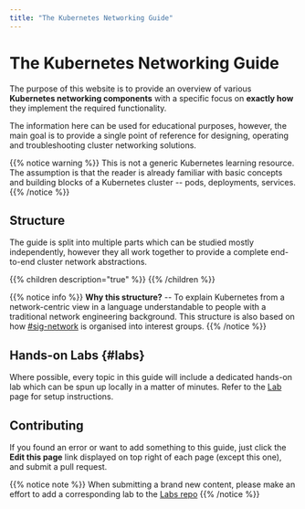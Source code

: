 ```yaml
---
title: "The Kubernetes Networking Guide"
---
```


# The Kubernetes Networking Guide

The purpose of this website is to provide an overview of various **Kubernetes networking components** with a specific focus on **exactly how** they implement the required functionality. 

The information here can be used for educational purposes, however, the main goal is to provide a single point of reference for designing, operating and troubleshooting cluster networking solutions.

{{% notice warning %}}
This is not a generic Kubernetes learning resource. The assumption is that the reader is already familiar with basic concepts and building blocks of a Kubernetes cluster -- pods, deployments, services. 
{{% /notice %}}



## Structure

The guide is split into multiple parts which can be studied mostly independently, however they all work together to provide a complete end-to-end cluster network abstractions.

{{% children description="true" %}}
{{% /children  %}}

{{% notice info %}}
**Why this structure?** -- To explain Kubernetes from a network-centric view in a language understandable to people with a traditional network engineering background. This structure is also based on how [#sig-network](https://github.com/kubernetes/community/tree/master/sig-network) is organised into interest groups.
{{% /notice %}}


## Hands-on Labs {#labs}

Where possible, every topic in this guide will include a dedicated hands-on lab which can be spun up locally in a matter of minutes. Refer to the [Lab](lab/) page for setup instructions.



## Contributing
If you found an error or want to add something to this guide, just click the **Edit this page** link displayed on top right of each page (except this one), and submit a pull request.

{{% notice note %}}
When submitting a brand new content, please make an effort to add a corresponding lab to the [Labs repo](https://github.com/networkop/k8s-guide-labs)
{{% /notice %}}


